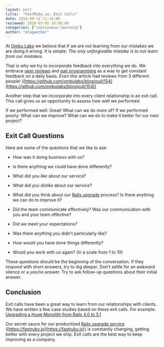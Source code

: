 ```yaml
---
layout: post
title:  "FastRuby.io: Exit Calls"
date: 2018-09-12 11:10:00
reviewed: 2020-03-05 10:00:00
categories: ["continuous-learning"]
author: "etagwerker"
---
```


At [Ombu Labs](https://www.ombulabs.com) we believe that if we are not learning from our mistakes we are
doing it wrong. It is simple: *The only unforgivable mistake is to not learn
from our mistakes.*

That is why we try to incorporate feedback into everything we do. We
embrace [peer reviews](https://www.slideshare.net/ombulabs/peer-reviews-44220969) and
[pair programming](https://www.ombulabs.com/blog/agile/pair-programming/joys-and-woes-of-pair-programming.html)
as a way to get constant feedback on a daily basis. _Even this article_ had reviews
from 3 different people! ([https://github.com/ombulabs/blog/pull/154](https://github.com/ombulabs/blog/pull/154))

Another step that we incorporate into every client relationship is an exit
call. This call gives us an opportunity to assess how well we performed.

If we performed well: Great! What can we do more of? If we performed poorly: What
can we improve? What can we do to make it better for our next project?

<!--more-->

## Exit Call Questions

Here are some of the questions that we like to ask:

- How was it doing business with us?

- Is there anything we could have done differently?

- What did you _like_ about our service?

- What did you _dislike_ about our service?

- What did you think about our [Rails upgrade](https://www.ombulabs.com/blog/tags/upgrades) process?
Is there anything we can do to improve it?

- Did the team communicate effectively? Was our communication with you and your team effective?

- Did we meet your expectations?

- Was there anything you didn't particularly like?

- How would you have done things differently?

- Would you work with us again? (In a scale from 1 to 10)

These questions should be the beginning of the conversation. If they respond with
short answers, try to dig deeper. Don't settle for an awkward silence or a _yes/no_
answer. Try to ask follow-up questions about their initial answer.

## Conclusion

Exit calls have been a great way to learn from our relationships with clients.
We have written a few case studies based on these exit calls. For example:
[Upgrading a Huge Monolith from Rails 4.0 to 5.1](https://www.ombulabs.com/blog/rails/upgrades/case-study/upgrading-a-monolith.html)

Our secret sauce for our productized [Rails upgrade service](https://fastruby.io) ([https://fastruby.io](https://fastruby.io))
is constantly changing, getting better with every project we ship. Exit calls are
the best way to keep improving as a company.
